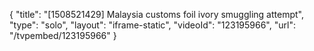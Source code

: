 {
    "title": "[1508521429] Malaysia customs foil ivory smuggling attempt",
    "type": "solo",
    "layout": "iframe-static",
    "videoId": "123195966",
    "url": "\/tvpembed\/123195966"
}